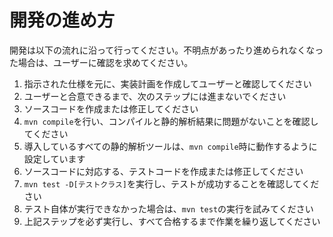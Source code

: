 # 開発の進め方

開発は以下の流れに沿って行ってください。不明点があったり進められなくなった場合は、ユーザーに確認を求めてください。

1. 指示された仕様を元に、実装計画を作成してユーザーと確認してください
  1. ユーザーと合意できるまで、次のステップには進まないでください
1. ソースコードを作成または修正してください
1. `mvn compile`を行い、コンパイルと静的解析結果に問題がないことを確認してください
  1. 導入しているすべての静的解析ツールは、`mvn compile`時に動作するように設定しています
1. ソースコードに対応する、テストコードを作成または修正してください
1. `mvn test -D[テストクラス]`を実行し、テストが成功することを確認してください
  1. テスト自体が実行できなかった場合は、`mvn test`の実行を試みてください
1. 上記ステップを必ず実行し、すべて合格するまで作業を繰り返してください
